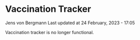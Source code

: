 Vaccination Tracker
================
Jens von Bergmann
Last updated at 24 February, 2023 - 17:05

Vaccination tracker is no longer functional.

